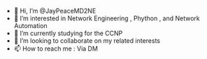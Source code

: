 - 👋 Hi, I’m @JayPeaceMD2NE
- 👀 I’m interested in Network Engineering , Phython , and Network Automation
- 🌱 I’m currently studying for the CCNP
- 💞️ I’m looking to collaborate on my related interests 
- 📫 How to reach me : Via DM 

<!---
JayPeaceMD2NE/JayPeaceMD2NE is a ✨ special ✨ repository because its `README.md` (this file) appears on your GitHub profile.
You can click the Preview link to take a look at your changes.
--->
